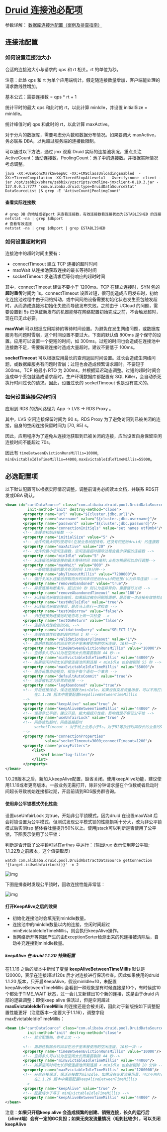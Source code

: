 # [Druid 连接池必配项](https://doc.qima-inc.com/pages/viewpage.action?pageId=274352806#druid-连接池必配项)

参数详解： [数据库连接池配置（案例及排查指南）](https://mp.weixin.qq.com/s/_36Ki42raKWAiCrNvOCHLw)

## 连接池配置

### 如何设置连接池大小

合适的连接池大小与请求的 qps 和 rt 相关。rt 的单位为秒。

注意：此处 qps 和 rt 为单个应用端统计。假定随连接数量增加，客户端能处理的请求数线性增加。

基本公式：需要连接数 = qps * rt + 1

统计平时的最大 qps 和此时的 rt，以此计算 minIdle，并设置 initialSize = minIdle。

统计峰值时的 qps 和此时的 rt，以此计算 maxActive。

对于分片的数据库，需要考虑分片数和数据分布情况。如果要调大 maxActive，务必联系 DBA，以免超过服务端的连接数限制。

可以通过以下方法，通过 jmx 观察 Druid 实际的连接池状况，重点关注 ActiveCount：活动连接数，PoolingCount：池子中的连接数。并根据实际情况考虑调整。

```
java -XX:+UseConcMarkSweepGC -XX:+CMSClassUnloadingEnabled  -XX:+TieredCompilation -XX:TieredStopAtLevel=1  -Xverify:none -client -jar /opt/zabbix/share/zabbix/yzscripts/cmdline-jmxclient-0.10.3.jar - 127.0.0.1:7777 'com.alibaba.druid:type=DruidDataSourceStat' DataSourceList |& grep -E 'ActiveCount|PoolingCount'
```

#### 查看实际连接数

```
# grep DB 的地址或者port 来查看连接数，有效连接数看连接状态为ESTABLISHED 的连接
netstat -na | grep $dbport
# 查看有效连接
netstat -na | grep $dbport | grep ESTABLISHED
```

### 如何设置超时时间

连接池中的超时时间主要有：

- connectTimeout 建立 TCP 连接的超时时间
- maxWait 从连接池获取连接的最长等待时间
- socketTimeout 发送请求后等待响应的超时时间

其中，connectTimeout 建议不要小于 1200ms。TCP 在建立连接时，SYN 包的**超时重传**时间为 1s。connectTimeout 设置过短，很可能造成应用发布时，初始化连接池过程中由于网络抖动，或中间网络设备需要初始化状态发生丢包触发超时，从而造成连接池初始化失败而导致发布失败。之前由于 UCloud 的问题，需要设置到 5s 已保证新发布的机器能够在网络配置初始完成之前，不会触发超时，现在已无此必要。

**maxWait** 可以根据应用期待的等待时间设置。为避免在发生网络问题，或数据库服务有问题时雪崩，这个时间设置不要过大。下面的默认值 800ms 是个保守的设置。应用可以设置一个更短的时间，如 300ms。过短的时间也会造成在连接池中连接数不足，需要新建连接时造成大量超时。建议不要低于 100ms。

**socketTimeout** 可以根据应用最长的查询返回时间设置。过长会造成生网络问题，或数据库服务有问题时雪崩；过短也会造成频繁请求超时。不要短于 300ms。TCP 的最小 RTO 为 200ms，并根据延迟动态调整。过短的超时时间会造成单个丢包就造成请求超时。生产环境数据库都配置有 SQL Killer，会自动杀死执行时间过长的请求。因此，设置过长的 socketTimeout 也是没有意义的。

### 如何设置连接保持时间

应用到 RDS 的访问路径为 App -> LVS -> RDS Proxy 。

其中，LVS 空闲连接保留时间为 90 s。RDS Proxy 为了避免访问到已被关闭的连接，自身的空闲连接保留时间为 [70, 85) s。

因此，应用程序为了避免从连接池获取到已被关闭的连接，应当设置自身保留空闲连接时间不能超过 70s。

因此有 `timeBetweenEvictionRunsMillis=10000`, `minEvictableIdleTimeMillis=44000`, `maxEvictableIdleTimeMillis=55000`。

## 必选配置项

以下默认配置可以根据实际情况调整。调整前请务必阅读本文档，并联系 RDS开发或DBA 确认。

```xml
<bean id="cartDataSource" class="com.alibaba.druid.pool.DruidDataSource"
          init-method="init" destroy-method="close">
        <property name="url" value="${cluster.jdbc.url}"/>
        <property name="username" value="${cluster.jdbc.username}"/>
        <property name="password" value="${cluster.jdbc.password}"/>
        <property name="connectionInitSqls" value="set names utf8mb4"/>
        <!-- 连接池初始连接数 -->
        <property name="initialSize" value="5" />
        <!-- 允许的最大同时使用中(在被业务线程持有，还没有归还给druid) 的连接数 -->
        <property name="maxActive" value="20" />
        <!-- 允许的最小空闲连接数，空闲连接超时踢除过程会最少保留的连接数 -->
        <property name="minIdle" value="5" />
        <!-- 从连接池获取连接的最大等待时间 800毫秒;业务方根据可以自行调整-->
        <property name="maxWait" value="800" />
        <!-- 一条物理连接的最大存活时间 120分钟-->
        <property name="phyTimeoutMillis" value="7200000"/>
        <!-- 强行关闭从连接池获取而长时间未归还给druid的连接(认为异常连接）-->
        <property name="removeAbandoned" value="true"/>
        <!-- 异常连接判断条件，超过180 秒 则认为是异常的，需要强行关闭 -->
        <property name="removeAbandonedTimeout" value="180"/>
        <!-- 从连接池获取到连接后，如果超过被空闲剔除周期，是否做一次连接有效性检查 -->
        <property name="testWhileIdle" value="true"/>
        <!-- 从连接池获取连接后，是否马上执行一次检查 -->
        <property name="testOnBorrow" value="false"/>
        <!-- 归还连接到连接池时是否马上做一次检查 -->
        <property name="testOnReturn" value="false"/>
        <!-- 连接有效性检查的SQL -->
        <property name="validationQuery" value="SELECT 1"/>
        <!-- 连接有效性检查的超时时间 1 秒 -->
        <property name="validationQueryTimeout" value="1"/>
        <!-- 周期性剔除长时间呆在池子里未被使用的空闲连接, 10秒一次-->
        <property name="timeBetweenEvictionRunsMillis" value="10000"/>
        <!-- 空闲多久可以认为是空闲太长而需要剔除 44 秒-->
        <property name="minEvictableIdleTimeMillis" value="44000"/>
        <!-- 如果空闲时间太长即使连接池所剩连接 < minIdle 也会被剔除 55 秒 -->
        <property name="maxEvictableIdleTimeMillis" value="55000"/>
        <!-- 是否设置自动提交，相当于每个语句一个事务 -->
        <property name="defaultAutoCommit" value="true"/>
        <!-- 记录被判定为异常的连接 -->
        <property name="logAbandoned" value="true"/>
        <!-- 开启连接保活，保活连接数为minIdle，如果没有突发流量场景，可以不用打开
             在1.1.20 版本中需要配置keepAliveBetweenTimeMillis
        -->
        <property name="keepAlive" value="true" />
        <property name="keepAliveBetweenTimeMillis" value="44000" />
        <!-- 使用非公平锁，建议开启，能大幅提升性能，影响就是不保证公平性 -->
        <property name="useUnfairLock" value="true" />
        <!-- 网络读取超时，网络连接超时
             socketTimeout : 对于线上业务小于5s，对于BI等执行时间较长的业务的SQL，需要设置大一点
        -->
        <property name="connectionProperties"
                  value="socketTimeout=3000;connectTimeout=1200"/>
        <property name="proxyFilters">
            <list>
                <ref bean="log-filter"/>
            </list>
        </property>
</bean>
```

1.0.28版本之后，新加入keepAlive配置，缺省关闭。使用keepAlive功能，建议使用1.1.16或者更高版本。一般业务无需打开，除非分钟请求量在个位数或者启动时间超长导致初始连接都过期，开启前请到RDS服务群咨询。

#### 使用非公平锁模式优化性能

设置useUnfairLock 为true，开始非公平锁模式，因为druid 在设置maxWait 后会将锁设置为公平模式，但测试发现公平模式锁的性能损耗十分大，改为非公平锁模式后实测tsp 整体吞吐量提升50%以上。使用jstack可以判断是否使用了公平锁，下图表示使用了公平锁：

判断是否开启了公平锁可以在arthas 中运行：（输出true 表示使用非公平锁; 1.1.22及之前版本，这个值要取反）

```
watch com.alibaba.druid.pool.DruidAbstractDataSource getConnection '{target.isUseUnfairLock()}' -n 2
```

![img](https://520li.oss-cn-hangzhou.aliyuncs.com/img/book/20210327165949.(null))

下图是排查时发现公平锁时，回收连接性能非常低：

![img](https://520li.oss-cn-hangzhou.aliyuncs.com/img/book/20210327165943)

#### 打开KeepAlive之后的效果

- 初始化连接池时会填充到minIdle数量。
- 连接池中的minIdle数量以内的连接，空闲时间超过minEvictableIdleTimeMillis，则会执行keepAlive操作。
- 当网络断开等原因产生的由ExceptionSorter检测出来的死连接被清除后，自动补充连接到minIdle数量。

##### keepAlive 在 druid 1.1.20 特殊配置

在1.1.16 之后的版本中新增了变量 **keepAliveBetweenTimeMillis** 默认是120000，表示在连接超过120s 后才对连接进行保活检查。因此如果使用的druid 1.1.20 版本，只开启KeepAlive，假设minIdle=10，未配置keepAliveBetweenTimeMillis 会看到一种现象是有时候连接是10个，有时候这10个都处于TIME_WAIT 状态，过一会儿又新建出10个新的连接，这是由于druid 内部的逻辑调整：即使keep alive 保活过，但是空闲超过**maxEvictableIdleTimeMillis** 的连接还是会被关闭，因此对于新版按如下调整配置性能更好（注意版本一定要大于1.1.16），调整字段 maxEvictableIdleTimeMillis：

```xml
<bean id="cartDataSource" class="com.alibaba.druid.pool.DruidDataSource"
          init-method="init" destroy-method="close">
        <!-- 其它配置略，参考上文 -->
  
        <!-- 周期性剔除长时间呆在池子里未被使用的空闲连接, 10秒一次-->
        <property name="timeBetweenEvictionRunsMillis" value="10000"/>
        <!-- 空闲多久可以认为是空闲太长而需要剔除 44 秒-->
        <property name="minEvictableIdleTimeMillis" value="44000"/>
        <!-- 如果空闲时间太长即使连接池所剩连接 < minIdle 也会被剔除 20 分钟 -->
        <property name="maxEvictableIdleTimeMillis" value="1200000"/>
        <!-- 开启连接保活，保活连接数为minIdle，如果没有突发流量场景，可以不用打开
             在1.1.20 版本中需要配置keepAliveBetweenTimeMillis
        -->
        <property name="keepAlive" value="true" />
        <!-- 配置成小于等于 minEvictableIdleTimeMillis -->
        <property name="keepAliveBetweenTimeMillis" value="44000" />
</bean>
```

注意：**如果只开启keep alive 会造成频繁的创建、销毁连接，长久的运行后（client端）会有一定的GC负担；如果无突发流量情况（毛刺比较少），可以关闭keepAlive**